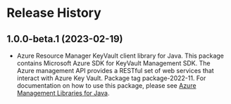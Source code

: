 # Release History

## 1.0.0-beta.1 (2023-02-19)

- Azure Resource Manager KeyVault client library for Java. This package contains Microsoft Azure SDK for KeyVault Management SDK. The Azure management API provides a RESTful set of web services that interact with Azure Key Vault. Package tag package-2022-11. For documentation on how to use this package, please see [Azure Management Libraries for Java](https://aka.ms/azsdk/java/mgmt).
